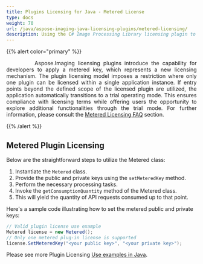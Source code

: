```yaml
---
title: Plugins Licensing for Java - Metered License
type: docs
weight: 70
url: /java/aspose-imaging-java-licensing-plugins/metered-licensing/
description: Using the C# Image Processing Library licensing plugin to apply a metered key.
---
```


{{% alert color="primary" %}} 

<p align='justify'>
&nbsp;&nbsp;&nbsp;&nbsp;&nbsp;&nbsp;&nbsp;&nbsp;
Aspose.Imaging licensing plugins introduce the capability for developers to apply a metered key, which represents a new licensing mechanism. The plugin licensing model imposes a restriction where only one plugin can be licensed within a single application instance. If entry points beyond the defined scope of the licensed plugin are utilized, the application automatically transitions to a trial operating mode. This ensures compliance with licensing terms while offering users the opportunity to explore additional functionalities through the trial mode. For further information, please consult the <a href="https://purchase.aspose.com/faqs/licensing/metered">Metered Licensing FAQ</a> section.
</p>

{{% /alert %}} 

## **Metered Plugin Licensing**

Below are the straightforward steps to utilize the Metered class:

1. Instantiate the `Metered` class.
2. Provide the public and private keys using the `setMeteredKey` method.
3. Perform the necessary processing tasks.
4. Invoke the `getConsumptionQuantity` method of the Metered class.
5. This will yield the quantity of API requests consumed up to that point.

Here's a sample code illustrating how to set the metered public and private keys:

```cs
// Valid plugin license use example
Metered license = new Metered();
// Only one metered plug-in license is supported
license.SetMeteredKey("<your public key>", "<your private key>");
```    

Please see more Plugin Licensing [Use examples in Java](/imaging/java/plugins/developer-guide/use-examples/).
